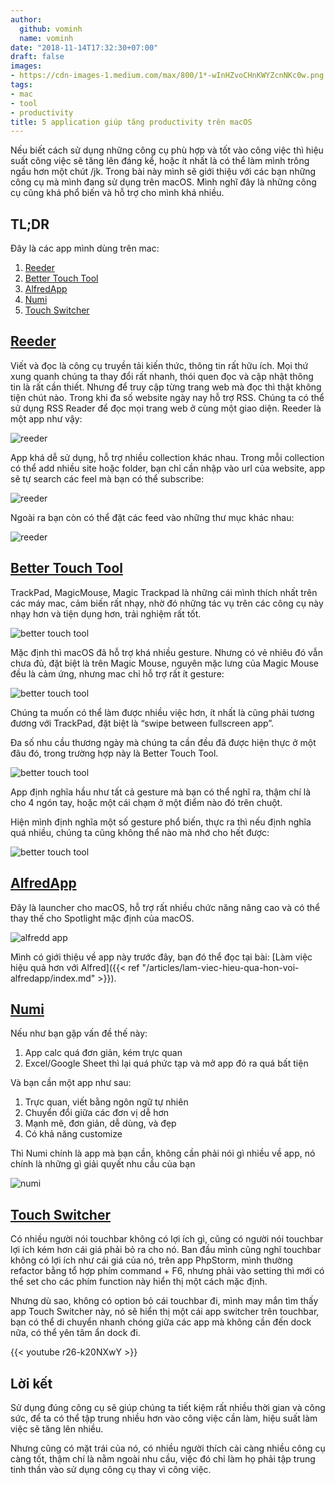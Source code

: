 ```yaml
---
author:
  github: vominh
  name: vominh
date: "2018-11-14T17:32:30+07:00"
draft: false
images:
- https://cdn-images-1.medium.com/max/800/1*-wInHZvoCHnKWYZcnNKc0w.png
tags:
- mac
- tool
- productivity
title: 5 application giúp tăng productivity trên macOS
---
```


Nếu biết cách sử dụng những công cụ phù hợp và tốt vào công việc thì hiệu suất công việc sẽ tăng lên đáng kể, hoặc ít nhất là có thể làm mình trông ngầu hơn một chút /jk. Trong bài này mình sẽ giới thiệu với các bạn những công cụ mà mình đang sử dụng trên macOS. Mình nghĩ đây là những công cụ cũng khá phổ biến và hỗ trợ cho mình khá nhiều.

## TL;DR

Đây là các app mình dùng trên mac:

1. [Reeder](http://reederapp.com/)
2. [Better Touch Tool](https://folivora.ai/)
3. [AlfredApp](https://www.alfredapp.com/)
4. [Numi](https://numi.io/)
5. [Touch Switcher](https://hazeover.com/touchswitcher.html)

## [Reeder](http://reederapp.com/)

Viết và đọc là công cụ truyền tải kiến thức, thông tin rất hữu ích. Mọi thứ xung quanh chúng ta thay đổi rất nhanh, thói quen đọc và cập nhật thông tin là rất cần thiết. Nhưng để truy cập từng trang web mà đọc thì thật không tiện chút nào. Trong khi đa số website ngày nay hỗ trợ RSS. Chúng ta có thể sử dụng RSS Reader để đọc mọi trang web ở cùng một giao diện. Reeder là một app như vậy:

![reeder](https://cdn-images-1.medium.com/max/2000/1*N-6ORa5wuyU7Q9reZufovg.png)

App khá dễ sử dụng, hỗ trợ nhiều collection khác nhau. Trong mỗi collection có thể add nhiều site hoặc folder, bạn chỉ cần nhập vào url của website, app sẽ tự search các feel mà bạn có thể subscribe:

![reeder](https://cdn-images-1.medium.com/max/1600/1*KqcL4aKw6Dt2nXdU4JWm_w.png)

Ngoài ra bạn còn có thể đặt các feed vào những thư mục khác nhau:

![reeder](https://cdn-images-1.medium.com/max/2000/1*JYQHtLmpzJTXqZPUQZpD3g.png)

## [Better Touch Tool](https://folivora.ai/)

TrackPad, MagicMouse, Magic Trackpad là những cái mình thích nhất trên các máy mac, cảm biến rất nhạy, nhờ đó những tác vụ trên các công cụ này nhạy hơn và tiện dụng hơn, trải nghiệm rất tốt.

![better touch tool](https://cdn-images-1.medium.com/max/1600/1*-wInHZvoCHnKWYZcnNKc0w.png)

Mặc định thì macOS đã hỗ trợ khá nhiều gesture. Nhưng có vẻ nhiêu đó vẫn chưa đủ, đặt biệt là trên Magic Mouse, nguyên mặc lưng của Magic Mouse đều là cảm ứng, nhưng mac chỉ hỗ trợ rất ít gesture:

![better touch tool](https://cdn-images-1.medium.com/max/1600/1*dIexUbfl5-JYsRpUO3NX8w.png)

Chúng ta muốn có thể làm được nhiều việc hơn, ít nhất là cũng phải tương đương với TrackPad, đặt biệt là “swipe between fullscreen app”.

Đa số nhu cầu thương ngày mà chúng ta cần đều đã được hiện thực ở một đâu đó, trong trường hợp này là Better Touch Tool.

![better touch tool](https://cdn-images-1.medium.com/max/2000/1*VGoaGX_qG12E4uGpAw_jFw.png)

App định nghĩa hầu như tất cả gesture mà bạn có thể nghĩ ra, thậm chí là cho 4 ngón tay, hoặc một cái chạm ở một điểm nào đó trên chuột.

Hiện mình định nghĩa một số gesture phổ biến, thực ra thì nếu định nghĩa quá nhiều, chúng ta cũng không thể nào mà nhớ cho hết được:

![better touch tool](https://cdn-images-1.medium.com/max/2000/1*L7fU2DMZ7c4D34SF6o_bGg.png)

## [AlfredApp](https://www.alfredapp.com/)

Đây là launcher cho macOS, hỗ trợ rất nhiều chức năng nâng cao và có thể thay thế cho Spotlight mặc định của macOS.

![alfredd app](https://cdn-images-1.medium.com/max/2000/1*ti6wALPSXP9PifwJ7oLkJg.png)

Mình có giới thiệu về app này trước đây, bạn đó thể đọc tại bài: [Làm việc hiệu quả hơn với Alfred]({{< ref "/articles/lam-viec-hieu-qua-hon-voi-alfredapp/index.md" >}}).

## [Numi](https://numi.io/)

Nếu như bạn gặp vấn đề thế này:

1. App calc quá đơn giản, kém trực quan
1. Excel/Google Sheet thì lại quá phức tạp và mở app đó ra quá bất tiện

Và bạn cần một app như sau:

1. Trực quan, viết bằng ngôn ngữ tự nhiên
2. Chuyển đổi giữa các đơn vị dễ hơn
3. Mạnh mẽ, đơn giản, dễ dùng, và đẹp
4. Có khả năng customize

Thì Numi chính là app mà bạn cần, không cần phải nói gì nhiều về app, nó chính là những gì giải quyết nhu cầu của bạn

![numi](https://cdn-images-1.medium.com/max/2000/1*GPA2FDbQEqX3d7v3KApDfg.png)

## [Touch Switcher](https://hazeover.com/touchswitcher.html)

Có nhiều người nói touchbar không có lợi ích gì, cũng có người nói touchbar lợi ích kém hơn cái giá phải bỏ ra cho nó. Ban đầu mình cũng nghĩ touchbar không có lợi ích như cái giá của nó, trên app PhpStorm, mình thường refactor bằng tổ hợp phím command + F6, nhưng phải vào setting thì mới có thể set cho các phím function này hiển thị một cách mặc định.

Nhưng dù sao, không có option bỏ cái touchbar đi, mình may mắn tìm thấy app Touch Switcher này, nó sẽ hiển thị một cái app switcher trên touchbar, bạn có thể di chuyển nhanh chóng giữa các app mà không cần đến dock nữa, có thể yên tâm ẩn dock đi.

{{< youtube r26-k20NXwY >}}

## Lời kết

Sử dụng đúng công cụ sẽ giúp chúng ta tiết kiệm rất nhiều thời gian và công sức, để ta có thể tập trung nhiều hơn vào công việc cần làm, hiệu suất làm việc sẽ tăng lên nhiều.

Nhưng cũng có mặt trái của nó, có nhiều người thích cài càng nhiều công cụ càng tốt, thậm chí là nằm ngoài nhu cầu, việc đó chỉ làm họ phải tập trung tinh thần vào sử dụng công cụ thay vì công việc.
